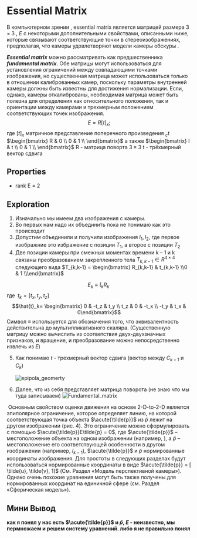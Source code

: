# Essential Matrix

В компьютерном зрении , essential matrix является матрицей размера  $3 \times 3$ , $E$ с некоторыми дополнительными свойствами, описанными ниже, которые связывают соответствующие точки в стереоизображениях, предполагая, что камеры удовлетворяют модели камеры обскуры .



***Essential matrix*** можно рассматривать как предшественника ***fundamental matrix***. Обе матрицы могут использоваться для установления ограничений между совпадающими точками изображения, но существенная матрица может использоваться только в отношении калиброванных камер, поскольку параметры внутренней камеры должны быть известны для достижения нормализации. Если, однако, камеры откалиброваны, необходимая матрица может быть полезна для определения как относительного положения, так и ориентации между камерами и трехмерным положением соответствующих точек изображения.
$$
E = R[t]_x ;
$$
где $[t]_x$ матричное  представление поперечного произведения  $_ct$
$\begin{bmatrix}
R & 0 \\
0 & 1 \\
\end{bmatrix}$ а  также $\begin{bmatrix}
I & t \\
0 & 1 \\
\end{bmatrix}$
R - матрица поворта $3\times 3​$ 
t - трёхмерный  вектор сдвига

## Properties
* rank E = 2

## Exploration 

1. Изначально мы имеем два изображения с камеры.
2. Во первых нам надо их объединить пока не понимаю как это происходит
3. Допустим объединили и  получили  изображения  $I_1, I_2$, где первое изображние это избражение с позиции $T_1$, а второе с позиции $T_2$
4. Две позиции камеры при смежных моментах времени k – 1 и k связаны преобразованием закрепленного тела $T_{k,k-1} \in R^{4\times4}$ следующего вида $T_{k,k-1} = \begin{bmatrix} R_{k,k-1} & t_{k,k-1} \\0 & 1 \\\end{bmatrix}$

  $$E_k \equiv \hat{t}_kR_k\;$$		где		$\;t_k=[t_x, t_y, t_z]$
  $$\hat{t}_k= \begin{bmatrix} 0 & -t_z & t_y \\ t_z & 0 & -t_x \\ -t_y & t_x & 0\end{bmatrix}$$
Символ $\equiv$ используется для обозначения того, что эквивалентность действительна до мультипликативного скаляра. (Существенную матрицу можно вычислить из соответствия двух-двухзначных признаков, и вращение, и преобразование можно непосредственно извлечь из $E$)

5. Как понимаю $t$ - трехмерный вектор сдвига (вектор между $C_{k-1}$ и $C_k$)

   ![epipola_geomerty](/home/akuma/Desktop/VO/epipolar_geometry.png)

6. Далее, что из себя представляет матрица поворота (не знаю что мы туда  записываем)   ![Fundamental_matrix](/home/akuma/Desktop/VO/Fundamental_matrix.jpg)

​	Основным свойством оценки движения на основе 2-D-to-2-D является эпиполярное ограничение, которое определяет линию, на которой соответствующая точка объекта $\acute{\tilde{p}}$ из $\tilde{p}$ лежит на другом изображении (рис. 4). Это ограничение можно сформулировать с помощью $\acute{\tilde{p}}E\tilde{p} = 0$, где $\acute{\tilde{p}}$ – местоположение объекта на одном изображении (например, ), а  $\tilde{p}$ – местоположение его соответствующей особенности в другом изображении (например, $I_{k-1}$),  $\acute{\tilde{p}}$ и $\tilde{p}$  нормированные координаты изображения. Для простоты в следующих разделах будут использоваться нормированные координаты в виде $\acute{\tilde{p}} = [ \tilde{u}, \tilde{v}, 1]$ (См. Раздел «Модель перспективной камеры»). Однако очень похожие уравнения могут быть также получены для нормированных координат на единичной сфере (см. Раздел «Сферическая модель»).

## Мини Вывод

**как я понял у нас есть $\acute{\tilde{p}}$ и $\tilde{p}$, $E$ - неизвестно, мы пермножаем и решем систему уравнений. либо я не правильно понял**



 
